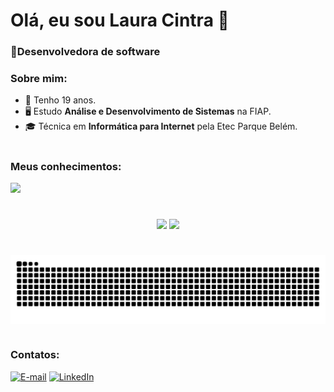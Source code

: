 # Olá, eu sou Laura Cintra 👋

<h3>🔹Desenvolvedora de software</h3>

### Sobre mim:
- 🌱 Tenho 19 anos.
- 🖥️ Estudo **Análise e Desenvolvimento de Sistemas** na FIAP.
- 🎓 Técnica em **Informática para Internet** pela Etec Parque Belém.

#

### Meus conhecimentos:
  <a href="https://skillicons.dev">
    <img src="https://skillicons.dev/icons?i=react,js,typescript,html,css,java,py,cs,git,mysql,figma"/>
  </a>

#

<div align="center">  
  <img height="180em" src="https://github-readme-stats.vercel.app/api?username=Laura-Cintra&show_icons=true&theme=react&bg_color=00000000&hide_border=true"/> 
  <img height="180em" src="https://github-readme-stats.vercel.app/api/top-langs/?username=Laura-Cintra&layout=compact&theme=react&bg_color=00000000&hide_border=true" />
</div>

#
<picture align="center">
  <source media="(prefers-color-scheme: dark)" srcset="https://raw.githubusercontent.com/akemilol/akemilol/output/github-contribution-grid-snake-dark.svg">
  <source media="(prefers-color-scheme: light)" srcset="https://raw.githubusercontent.com/akemilol/akemilol/output/github-contribution-grid-snake-dark.svg">
  <img align="center" alt="github contribution grid snake animation" src="https://raw.githubusercontent.com/akemilol/akemilol/output/github-contribution-grid-snake.svg">
</picture>

#

### Contatos:
[![E-mail](https://img.shields.io/badge/-Email-000?style=for-the-badge&logo=microsoft-outlook&logoColor=FF00F6)](mailto:lauraocintra@gmail.com)
[![LinkedIn](https://img.shields.io/badge/-LinkedIn-000?style=for-the-badge&logo=linkedin&logoColor=FF00F6)](https://www.linkedin.com/in/laura-cintra-530742213/)
